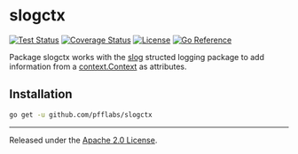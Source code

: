 # slogctx

[![Test Status][tests-badge]][tests-link]
[![Coverage Status][cov-badge]][cov-link]
[![License][license-badge]][license-link]
[![Go Reference][docs-badge]][docs-link]

Package slogctx works with the [slog] structed logging package to add information from a [context.Context] as attributes.

## Installation

```sh
go get -u github.com/pfflabs/slogctx
```

---

Released under the [Apache 2.0 License].

[tests-badge]: https://github.com/pfflabs/slogctx/actions/workflows/run-tests.yml/badge.svg?branch=main
[tests-link]: https://github.com/pfflabs/slogctx/actions/workflows/run-tests.yml
[cov-badge]: https://coveralls.io/repos/github/pfflabs/slogctx/badge.svg?branch=main
[cov-link]: https://coveralls.io/github/pfflabs/slogctx?branch=main
[license-badge]: https://img.shields.io/badge/License-Apache%202.0-blue.svg
[license-link]: https://github.com/pfflabs/slogctx/blob/main/LICENSE
[docs-badge]: https://pkg.go.dev/badge/github.com/pfflabs/slogctx.svg
[docs-link]: https://pkg.go.dev/github.com/pfflabs/slogctx
[slog]: https://pkg.go.dev/log/slog
[context.Context]: https://pkg.go.dev/context#Context
[Apache 2.0 License]: https://www.apache.org/licenses/LICENSE-2.0
